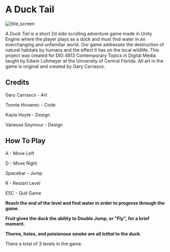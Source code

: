 # A Duck Tail

![title_screen](https://user-images.githubusercontent.com/24614390/165231542-43847a92-62de-4434-af89-57f9fd9536c8.gif)

*A Duck Tail* is a short 2d side scrolling adventure game made in Unity Engine where the player plays as a duck and must find water in an everchanging 
and unfamiliar world. Our game addresses the destruction of natural habitats by humans and the effect it has on the local wildlife. This project was 
created for DIG 4813 Contemporary Topics in Digital Media taught by Edwin Lohmeyer at the University of Central Florida. All art in the game is original and created by Gary Carrasco.

## Credits

Gary Carrasco - Art 

Tonnie Hovanec - Code

Kayla Hoyte - Design

Vanessa Seymour - Design

## How To Play

A - Move Left

D - Move Right

Spacebar - Jump

R - Restart Level

ESC - Quit Game

**Reach the end of the level and find water in order to progress through the game.**

**Fruit gives the duck the ability to Double Jump, or "Fly", for a brief moment.**

**Thorns, holes, and poisionous smoke are all *lethal* to the duck.**

There a total of 3 levels in the game.
